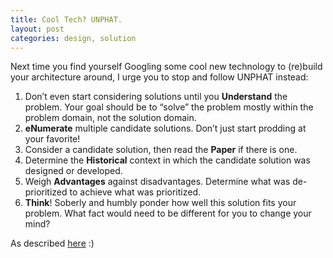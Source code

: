 ```yaml
---
title: Cool Tech? UNPHAT.
layout: post
categories: design, solution
---
```

Next time you find yourself Googling some cool new technology to (re)build your architecture around, I urge you to stop and follow UNPHAT instead:

1. Don’t even start considering solutions until you **Understand** the problem. Your goal should be to “solve” the problem mostly within the problem domain, not the solution domain.
2. **eNumerate** multiple candidate solutions. Don’t just start prodding at your favorite!
3. Consider a candidate solution, then read the **Paper** if there is one.
4. Determine the **Historical** context in which the candidate solution was designed or developed.
5. Weigh **Advantages** against disadvantages. Determine what was de-prioritized to achieve what was prioritized.
6. **Think**! Soberly and humbly ponder how well this solution fits your problem. What fact would need to be different for you to change your mind? 

As described [here](https://blog.bradfieldcs.com/you-are-not-google-84912cf44afb) :)